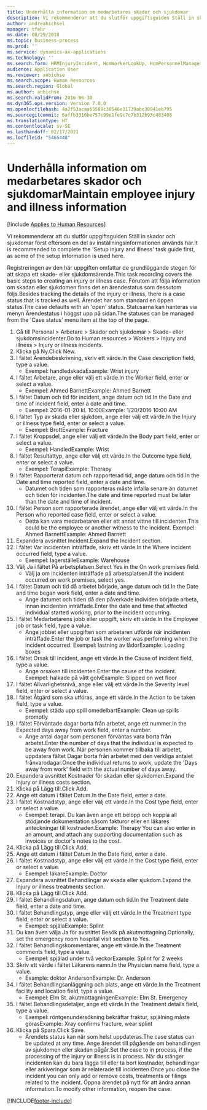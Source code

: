 ```yaml
---
title: Underhålla information om medarbetares skador och sjukdomar
description: Vi rekommenderar att du slutför uppgiftsguiden Ställ in skador och sjukdomar först eftersom en del av inställningsinformationen används här.
author: andreabichsel
manager: tfehr
ms.date: 08/29/2018
ms.topic: business-process
ms.prod: ''
ms.service: dynamics-ax-applications
ms.technology: ''
ms.search.form: HRMInjuryIncident, HcmWorkerLookUp, HcmPersonnelManagementWorkspace
audience: Application User
ms.reviewer: anbichse
ms.search.scope: Human Resources
ms.search.region: Global
ms.author: anbichse
ms.search.validFrom: 2016-06-30
ms.dyn365.ops.version: Version 7.0.0
ms.openlocfilehash: 4a2f53acaa65589c30546e31739abc38941eb795
ms.sourcegitcommit: 6affb3316be757c99e1fe9c7c7b312b93c483408
ms.translationtype: HT
ms.contentlocale: sv-SE
ms.lasthandoff: 02/17/2021
ms.locfileid: "5465448"
---
```

# <a name="maintain-employee-injury-and-illness-information"></a><span data-ttu-id="b2ac4-103">Underhålla information om medarbetares skador och sjukdomar</span><span class="sxs-lookup"><span data-stu-id="b2ac4-103">Maintain employee injury and illness information</span></span>

[!include [Applies to Human Resources](../includes/applies-to-hr.md)]



<span data-ttu-id="b2ac4-104">Vi rekommenderar att du slutför uppgiftsguiden Ställ in skador och sjukdomar först eftersom en del av inställningsinformationen används här.</span><span class="sxs-lookup"><span data-stu-id="b2ac4-104">It is recommended to complete the 'Setup injury and illness' task guide first, as some of the setup information is used here.</span></span> 



<span data-ttu-id="b2ac4-105">Registreringen av den här uppgiften omfattar de grundläggande stegen för att skapa ett skade- eller sjukdomsärende.</span><span class="sxs-lookup"><span data-stu-id="b2ac4-105">This task recording covers the basic steps to creating an injury or illness case.</span></span> <span data-ttu-id="b2ac4-106">Förutom att följa information om skadan eller sjukdomen finns det en ärendestatus som dessutom följs.</span><span class="sxs-lookup"><span data-stu-id="b2ac4-106">Besides tracking the details of the injury or illness, there is a case status that is tracked as well.</span></span>  <span data-ttu-id="b2ac4-107">Ärendet har som standard en öppen status.</span><span class="sxs-lookup"><span data-stu-id="b2ac4-107">The case defaults with an 'open' status.</span></span>  <span data-ttu-id="b2ac4-108">Statusarna kan hanteras via menyn Ärendestatus i höggst upp på sidan.</span><span class="sxs-lookup"><span data-stu-id="b2ac4-108">The statuses can be managed from the 'Case status' menu item at the top of the page.</span></span>

1. <span data-ttu-id="b2ac4-109">Gå till Personal > Arbetare > Skador och sjukdomar > Skade- eller sjukdomsincidenter.</span><span class="sxs-lookup"><span data-stu-id="b2ac4-109">Go to Human resources > Workers > Injury and illness > Injury or illness incidents.</span></span>
2. <span data-ttu-id="b2ac4-110">Klicka på Ny.</span><span class="sxs-lookup"><span data-stu-id="b2ac4-110">Click New.</span></span>
3. <span data-ttu-id="b2ac4-111">I fältet Ärendebeskrivning, skriv ett värde.</span><span class="sxs-lookup"><span data-stu-id="b2ac4-111">In the Case description field, type a value.</span></span>
    * <span data-ttu-id="b2ac4-112">Exempel: handledskada</span><span class="sxs-lookup"><span data-stu-id="b2ac4-112">Example:  Wrist injury</span></span>  
4. <span data-ttu-id="b2ac4-113">I fältet Arbetare, ange eller välj ett värde.</span><span class="sxs-lookup"><span data-stu-id="b2ac4-113">In the Worker field, enter or select a value.</span></span>
    * <span data-ttu-id="b2ac4-114">Exempel: Ahmed Barnett</span><span class="sxs-lookup"><span data-stu-id="b2ac4-114">Example: Ahmed Barnett</span></span>  
5. <span data-ttu-id="b2ac4-115">I fältet Datum och tid för incident, ange datum och tid.</span><span class="sxs-lookup"><span data-stu-id="b2ac4-115">In the Date and time of incident field, enter a date and time.</span></span>
    * <span data-ttu-id="b2ac4-116">Exempel: 2016-01-20 kl. 10:00</span><span class="sxs-lookup"><span data-stu-id="b2ac4-116">Example:  1/20/2016 10:00 AM</span></span>  
6. <span data-ttu-id="b2ac4-117">I fältet Typ av skada eller sjukdom, ange eller välj ett värde.</span><span class="sxs-lookup"><span data-stu-id="b2ac4-117">In the Injury or illness type field, enter or select a value.</span></span>
    * <span data-ttu-id="b2ac4-118">Exempel:  Brott</span><span class="sxs-lookup"><span data-stu-id="b2ac4-118">Example:  Fracture</span></span>  
7. <span data-ttu-id="b2ac4-119">I fältet Kroppsdel, ange eller välj ett värde.</span><span class="sxs-lookup"><span data-stu-id="b2ac4-119">In the Body part field, enter or select a value.</span></span>
    * <span data-ttu-id="b2ac4-120">Exempel:  Handled</span><span class="sxs-lookup"><span data-stu-id="b2ac4-120">Example:  Wrist</span></span>  
8. <span data-ttu-id="b2ac4-121">I fältet Resultattyp, ange eller välj ett värde.</span><span class="sxs-lookup"><span data-stu-id="b2ac4-121">In the Outcome type field, enter or select a value.</span></span>
    * <span data-ttu-id="b2ac4-122">Exempel:  Terapi</span><span class="sxs-lookup"><span data-stu-id="b2ac4-122">Example:  Therapy</span></span>  
9. <span data-ttu-id="b2ac4-123">I fältet Rapporterat datum och rapporterad tid, ange datum och tid.</span><span class="sxs-lookup"><span data-stu-id="b2ac4-123">In the Date and time reported field, enter a date and time.</span></span>
    * <span data-ttu-id="b2ac4-124">Datumet och tiden som rapporteras måste infalla senare än datumet och tiden för incidenten.</span><span class="sxs-lookup"><span data-stu-id="b2ac4-124">The date and time reported must be later than the date and time of incident.</span></span>  
10. <span data-ttu-id="b2ac4-125">I fältet Person som rapporterade ärendet, ange eller välj ett värde.</span><span class="sxs-lookup"><span data-stu-id="b2ac4-125">In the Person who reported case field, enter or select a value.</span></span>
    * <span data-ttu-id="b2ac4-126">Detta kan vara medarbetaren eller ett annat vittne till incidenten.</span><span class="sxs-lookup"><span data-stu-id="b2ac4-126">This could be the employee or another witness to the incident.</span></span>  <span data-ttu-id="b2ac4-127">Exempel: Ahmed Barnett</span><span class="sxs-lookup"><span data-stu-id="b2ac4-127">Example: Ahmed Barnett</span></span>  
11. <span data-ttu-id="b2ac4-128">Expandera avsnittet Incident.</span><span class="sxs-lookup"><span data-stu-id="b2ac4-128">Expand the Incident section.</span></span>
12. <span data-ttu-id="b2ac4-129">I fältet Var incidenten inträffade, skriv ett värde.</span><span class="sxs-lookup"><span data-stu-id="b2ac4-129">In the Where incident occurred field, type a value.</span></span>
    * <span data-ttu-id="b2ac4-130">Exempel: lagerställe</span><span class="sxs-lookup"><span data-stu-id="b2ac4-130">Example:  Warehouse</span></span>  
13. <span data-ttu-id="b2ac4-131">Välj Ja i fältet På arbetsplatsen.</span><span class="sxs-lookup"><span data-stu-id="b2ac4-131">Select Yes in the On work premises field.</span></span>
    * <span data-ttu-id="b2ac4-132">Välj ja om incidenten inträffade på arbetsplatsen.</span><span class="sxs-lookup"><span data-stu-id="b2ac4-132">If the incident occurred on work premises, select yes.</span></span>  
14. <span data-ttu-id="b2ac4-133">I fältet Datum och tid då arbetet började, ange datum och tid.</span><span class="sxs-lookup"><span data-stu-id="b2ac4-133">In the Date and time began work field, enter a date and time.</span></span>
    * <span data-ttu-id="b2ac4-134">Ange datumet och tiden då den påverkade individen började arbeta, innan incidenten inträffade.</span><span class="sxs-lookup"><span data-stu-id="b2ac4-134">Enter the date and time that affected individual started working, prior to the incident occurring.</span></span>  
15. <span data-ttu-id="b2ac4-135">I fältet Medarbetarens jobb eller uppgift, skriv ett värde.</span><span class="sxs-lookup"><span data-stu-id="b2ac4-135">In the Employee job or task field, type a value.</span></span>
    * <span data-ttu-id="b2ac4-136">Ange jobbet eller uppgiften som arbetaren utförde när incidenten inträffade.</span><span class="sxs-lookup"><span data-stu-id="b2ac4-136">Enter the job or task the worker was performing when the incident occurred.</span></span>  <span data-ttu-id="b2ac4-137">Exempel: lastning av lådor</span><span class="sxs-lookup"><span data-stu-id="b2ac4-137">Example:  Loading boxes</span></span>  
16. <span data-ttu-id="b2ac4-138">I fältet Orsak till incident, ange ett värde.</span><span class="sxs-lookup"><span data-stu-id="b2ac4-138">In the Cause of incident field, type a value.</span></span>
    * <span data-ttu-id="b2ac4-139">Ange orsaken till incidenten.</span><span class="sxs-lookup"><span data-stu-id="b2ac4-139">Enter the cause of the incident.</span></span>  <span data-ttu-id="b2ac4-140">Exempel: halkade på vått golv</span><span class="sxs-lookup"><span data-stu-id="b2ac4-140">Example:  Slipped on wet floor</span></span>  
17. <span data-ttu-id="b2ac4-141">I fältet Allvarlighetsnivå, ange eller välj ett värde.</span><span class="sxs-lookup"><span data-stu-id="b2ac4-141">In the Severity level field, enter or select a value.</span></span>
18. <span data-ttu-id="b2ac4-142">I fältet Åtgärd som ska utföras, ange ett värde.</span><span class="sxs-lookup"><span data-stu-id="b2ac4-142">In the Action to be taken field, type a value.</span></span>
    * <span data-ttu-id="b2ac4-143">Exempel: städa upp spill omedelbart</span><span class="sxs-lookup"><span data-stu-id="b2ac4-143">Example:  Clean up spills promptly</span></span>  
19. <span data-ttu-id="b2ac4-144">I fältet Förväntade dagar borta från arbetet, ange ett nummer.</span><span class="sxs-lookup"><span data-stu-id="b2ac4-144">In the Expected days away from work field, enter a number.</span></span>
    * <span data-ttu-id="b2ac4-145">Ange antal dagar som personen förväntas vara borta från arbetet.</span><span class="sxs-lookup"><span data-stu-id="b2ac4-145">Enter the number of days that the individual is expected to be away from work.</span></span>  <span data-ttu-id="b2ac4-146">När personen kommer tillbaka till arbetet, uppdatera fältet Dagar borta från arbetet med den verkliga antalet frånvarodagar.</span><span class="sxs-lookup"><span data-stu-id="b2ac4-146">Once the individual returns to work, update the 'Days away from work' field with the actual number of days away.</span></span>  
20. <span data-ttu-id="b2ac4-147">Expandera avsnittet Kostnader för skadan eller sjukdomen.</span><span class="sxs-lookup"><span data-stu-id="b2ac4-147">Expand the Injury or illness costs section.</span></span>
21. <span data-ttu-id="b2ac4-148">Klicka på Lägg till.</span><span class="sxs-lookup"><span data-stu-id="b2ac4-148">Click Add.</span></span>
22. <span data-ttu-id="b2ac4-149">Ange ett datum i fältet Datum.</span><span class="sxs-lookup"><span data-stu-id="b2ac4-149">In the Date field, enter a date.</span></span>
23. <span data-ttu-id="b2ac4-150">I fältet Kostnadstyp, ange eller välj ett värde.</span><span class="sxs-lookup"><span data-stu-id="b2ac4-150">In the Cost type field, enter or select a value.</span></span>
    * <span data-ttu-id="b2ac4-151">Exempel: terapi. Du kan även ange ett belopp och koppla all stödjande dokumentation såsom fakturor eller en läkares anteckningar till kostnaden.</span><span class="sxs-lookup"><span data-stu-id="b2ac4-151">Example:  Therapy    You can also enter in an amount, and attach any supporting documentation such as invoices or doctor's notes to the cost.</span></span>  
24. <span data-ttu-id="b2ac4-152">Klicka på Lägg till.</span><span class="sxs-lookup"><span data-stu-id="b2ac4-152">Click Add.</span></span>
25. <span data-ttu-id="b2ac4-153">Ange ett datum i fältet Datum.</span><span class="sxs-lookup"><span data-stu-id="b2ac4-153">In the Date field, enter a date.</span></span>
26. <span data-ttu-id="b2ac4-154">I fältet Kostnadstyp, ange eller välj ett värde.</span><span class="sxs-lookup"><span data-stu-id="b2ac4-154">In the Cost type field, enter or select a value.</span></span>
    * <span data-ttu-id="b2ac4-155">Exempel: läkare</span><span class="sxs-lookup"><span data-stu-id="b2ac4-155">Example: Doctor</span></span>  
27. <span data-ttu-id="b2ac4-156">Expandera avsnittet Behandlingar av skada eller sjukdom.</span><span class="sxs-lookup"><span data-stu-id="b2ac4-156">Expand the Injury or illness treatments section.</span></span>
28. <span data-ttu-id="b2ac4-157">Klicka på Lägg till.</span><span class="sxs-lookup"><span data-stu-id="b2ac4-157">Click Add.</span></span>
29. <span data-ttu-id="b2ac4-158">I fältet Behandlingsdatum, ange datum och tid.</span><span class="sxs-lookup"><span data-stu-id="b2ac4-158">In the Treatment date field, enter a date and time.</span></span>
30. <span data-ttu-id="b2ac4-159">I fältet Behandlingstyp, ange eller välj ett värde.</span><span class="sxs-lookup"><span data-stu-id="b2ac4-159">In the Treatment type field, enter or select a value.</span></span>
    * <span data-ttu-id="b2ac4-160">Exempel: spjäla</span><span class="sxs-lookup"><span data-stu-id="b2ac4-160">Example:  Splint</span></span>  
31. <span data-ttu-id="b2ac4-161">Du kan även välja Ja för avsnittet Besök på akutmottagning.</span><span class="sxs-lookup"><span data-stu-id="b2ac4-161">Optionally, set the emergency room hospital visit section to Yes.</span></span>
32. <span data-ttu-id="b2ac4-162">I fältet Behandlingskommentarer, ange ett värde.</span><span class="sxs-lookup"><span data-stu-id="b2ac4-162">In the Treatment comments field, type a value.</span></span>
    * <span data-ttu-id="b2ac4-163">Exempel: spjälad under två veckor</span><span class="sxs-lookup"><span data-stu-id="b2ac4-163">Example:  Splint for 2 weeks</span></span>  
33. <span data-ttu-id="b2ac4-164">Skriv ett värde i fältet Läkarens namn.</span><span class="sxs-lookup"><span data-stu-id="b2ac4-164">In the Physician name field, type a value.</span></span>
    * <span data-ttu-id="b2ac4-165">Example: doktor Anderson</span><span class="sxs-lookup"><span data-stu-id="b2ac4-165">Example:  Dr. Anderson</span></span>  
34. <span data-ttu-id="b2ac4-166">I fältet Behandlingsanläggning och plats, ange ett värde.</span><span class="sxs-lookup"><span data-stu-id="b2ac4-166">In the Treatment facility and location field, type a value.</span></span>
    * <span data-ttu-id="b2ac4-167">Exempel: Elm St. akutmottagningen</span><span class="sxs-lookup"><span data-stu-id="b2ac4-167">Example:  Elm St. Emergency</span></span>  
35. <span data-ttu-id="b2ac4-168">I fältet Behandlingsdetaljer, ange ett värde.</span><span class="sxs-lookup"><span data-stu-id="b2ac4-168">In the Treatment details field, type a value.</span></span>
    * <span data-ttu-id="b2ac4-169">Exempel: röntgenundersökning bekräftar fraktur, spjälning måste göras</span><span class="sxs-lookup"><span data-stu-id="b2ac4-169">Example:  Xray confirms fracture, wear splint</span></span>  
36. <span data-ttu-id="b2ac4-170">Klicka på Spara.</span><span class="sxs-lookup"><span data-stu-id="b2ac4-170">Click Save.</span></span>
    * <span data-ttu-id="b2ac4-171">Ärendets status kan när som helst uppdateras.</span><span class="sxs-lookup"><span data-stu-id="b2ac4-171">The case status can be updated at any time.</span></span>  <span data-ttu-id="b2ac4-172">Ange ärendet till pågående om behandlingen av sjukdomen eller skadan pågår.</span><span class="sxs-lookup"><span data-stu-id="b2ac4-172">Set the case to in process, if the processing of the injury or illness is in process.</span></span>  <span data-ttu-id="b2ac4-173">När du stänger incidenten kan du bara lägga till eller ta bort kostnader, behandlingar eller arkiveringar som är relaterade till incidenten.</span><span class="sxs-lookup"><span data-stu-id="b2ac4-173">Once you close the incident you can only add or remove costs, treatments or filings related to the incident.</span></span>  <span data-ttu-id="b2ac4-174">Öppna ärendet på nytt för att ändra annan information.</span><span class="sxs-lookup"><span data-stu-id="b2ac4-174">To modify other information, reopen the case.</span></span>  



[!INCLUDE[footer-include](../includes/footer-banner.md)]